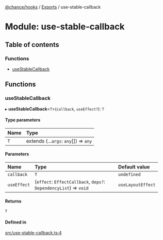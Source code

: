 [@chance/hooks](../README.md) / [Exports](../modules.md) / use-stable-callback

# Module: use-stable-callback

## Table of contents

### Functions

- [useStableCallback](use_stable_callback.md#usestablecallback)

## Functions

### useStableCallback

▸ **useStableCallback**<`T`\>(`callback`, `useEffect?`): `T`

#### Type parameters

| Name | Type |
| :------ | :------ |
| `T` | extends (...`args`: `any`[]) => `any` |

#### Parameters

| Name | Type | Default value |
| :------ | :------ | :------ |
| `callback` | `T` | `undefined` |
| `useEffect` | (`effect`: `EffectCallback`, `deps?`: `DependencyList`) => `void` | `useLayoutEffect` |

#### Returns

`T`

#### Defined in

[src/use-stable-callback.ts:4](https://github.com/chaance/hooks/blob/8221fb1/src/use-stable-callback.ts#L4)
